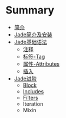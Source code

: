# Summary

* [简介](README.md)
* [Jade简介及安装](chapter/README.md)
* [Jade基础语法](jade/README.md)
   * [注释](jade/comment.md)
   * [标签-Tag](jade/biao_qian_tag.md)
   * [属性-Attributes](attributes.md)
   * [插入](jade/cha_ru.md)
* [Jade进阶](advance.md)
   * [Block](block.md)
   * [Includes](includes.md)
   * [Filters](filters.md)
   * Iteration
   * Mixin

